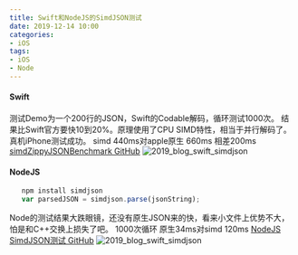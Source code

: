 ```yaml
---
title: Swift和NodeJS的SimdJSON测试
date: 2019-12-14 10:00
categories:
- iOS
tags:
- iOS
- Node
---
```


#### Swift

测试Demo为一个200行的JSON，Swift的Codable解码，循环测试1000次。
结果比Swift官方要快10到20%。原理使用了CPU SIMD特性，相当于并行解码了。真机iPhone测试成功。
simd 440ms对apple原生 660ms 相差200ms
[simdZippyJSONBenchmark GitHub](https://github.com/gakaki/myIOSDemo/tree/master/simdZippyJSONBenchmark)
![2019_blog_swift_simdjson](https://midu.studio515.cn/blog/2019/2019_blog_swift_simdjson.png)

#### NodeJS
```Typescript
   npm install simdjson
   var parsedJSON = simdjson.parse(jsonString);
```
Node的测试结果大跌眼镜，还没有原生JSON来的快，看来小文件上优势不大，怕是和C++交换上损失了吧。
1000次循环 原生34ms对simd 120ms 
[NodeJS SimdJSON测试 GitHub](https://github.com/gakaki/myJSDemo/blob/master/node_simdjson/index.js)
![2019_blog_swift_simdjson](https://midu.studio515.cn/blog/2019/2019_blog_node_simdjson.png)



